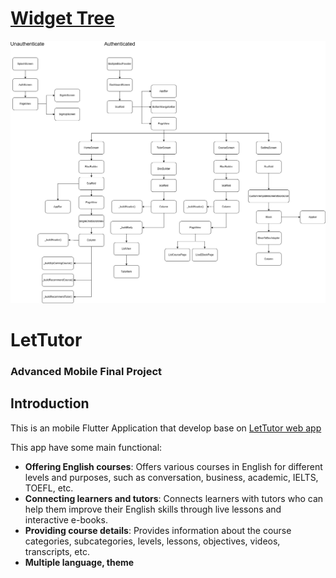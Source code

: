 # [Widget Tree](https://drive.google.com/file/d/18-0tqeANERNgXDqyr8QztDWfNhCkhoo0/view?usp=sharing)
![Alt text](https://github.com/hoangankin2211/lettutor/blob/milestone-1-mockup-ui/screenshot/widget_tree.drawio.png)
# LetTutor

### Advanced Mobile Final Project 

## Introduction

This is an mobile Flutter Application that develop base on [LetTutor web app](https://sandbox.app.lettutor.com/)

This app have some main functional:
- **Offering English courses**: Offers various courses in English for different levels and purposes, such as conversation, business, academic, IELTS, TOEFL, etc.
- **Connecting learners and tutors**: Connects learners with tutors who can help them improve their English skills through live lessons and interactive e-books.
- **Providing course details**: Provides information about the course categories, subcategories, levels, lessons, objectives, videos, transcripts, etc.
- **Multiple language, theme**

<!-- For help getting started with Flutter development, view the
[online documentation](https://docs.flutter.dev/), which offers tutorials,
samples, guidance on mobile development, and a full API reference. -->

